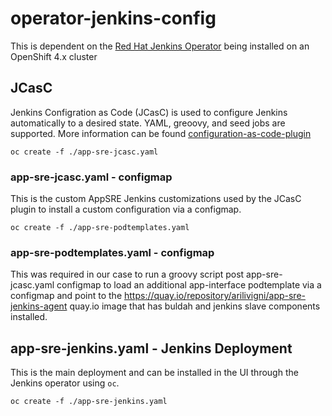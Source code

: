 # operator-jenkins-config

This is dependent on the [Red Hat Jenkins Operator](https://github.com/jenkinsci/jenkins-automation-operator/) 
being installed on an OpenShift 4.x cluster

## JCasC

Jenkins Configration as Code (JCasC) is used to configure Jenkins automatically to a desired state.  YAML, greoovy, and seed jobs are supported.
More information can be found [configuration-as-code-plugin](https://github.com/jenkinsci/configuration-as-code-plugin)

`oc create -f ./app-sre-jcasc.yaml`

### app-sre-jcasc.yaml - configmap

This is the custom AppSRE Jenkins customizations used by the JCasC plugin to install a custom configuration via a configmap.

`oc create -f ./app-sre-podtemplates.yaml`
### app-sre-podtemplates.yaml - configmap

This was required in our case to run a groovy script post
app-sre-jcasc.yaml configmap to load an additional app-interface
podtemplate via a configmap and point to the https://quay.io/repository/arilivigni/app-sre-jenkins-agent quay.io image that has buldah and jenkins slave
components installed.

## app-sre-jenkins.yaml - Jenkins Deployment

This is the main deployment and can be installed in the UI through the Jenkins operator using `oc`.

`oc create -f ./app-sre-jenkins.yaml`


